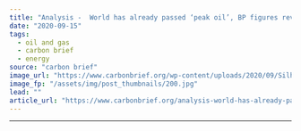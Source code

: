 ```yaml
---
title: "Analysis -  World has already passed ‘peak oil’, BP figures reveal"
date: "2020-09-15"
tags: 
  - oil and gas
  - carbon brief
  - energy
source: "carbon brief"
image_url: "https://www.carbonbrief.org/wp-content/uploads/2020/09/Silhouette-of-oil-wells-in-desert-at-sunset-Texas-USA-583x372.jpg"
image_fp: "/assets/img/post_thumbnails/200.jpg"
lead: ""
article_url: "https://www.carbonbrief.org/analysis-world-has-already-passed-peak-oil-bp-figures-reveal"
---
```


---
